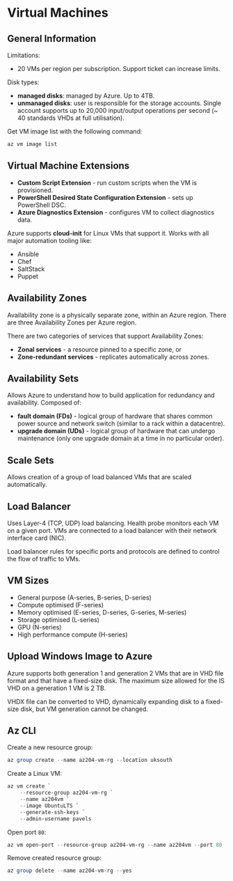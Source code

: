 # Virtual Machines

## General Information

Limitations:
- 20 VMs per region per subscription. Support ticket can increase limits.

Disk types:
- **managed disks**: managed by Azure. Up to 4TB.
- **unmanaged disks**: user is responsible for the storage accounts. Single account supports up to 20,000 input/output operations per second (~ 40 standards VHDs at full utilisation).

Get VM image list with the following command:
```powershell
az vm image list
```

## Virtual Machine Extensions

- **Custom Script Extension** - run custom scripts when the VM is provisioned.
- **PowerShell Desired State Configuration Extension** - sets up PowerShell DSC.
- **Azure Diagnostics Extension** - configures VM to collect diagnostics data.

Azure supports **cloud-init** for Linux VMs that support it. Works with all major automation tooling like:
- Ansible
- Chef
- SaltStack
- Puppet

## Availability Zones

Availability zone is a physically separate zone, within an Azure region. There are three Availability Zones per Azure region.

There are two categories of services that support Availability Zones:
- **Zonal services** - a resource pinned to a specific zone, or
- **Zone-redundant services** - replicates automatically across zones.

## Availability Sets

Allows Azure to understand how to build application for redundancy and availability. Composed of:
- **fault domain (FDs)** - logical group of hardware that shares common power source and network switch (similar to a rack within a datacentre).
- **upgrade domain (UDs)** - logical group of hardware that can undergo maintenance (only one upgrade domain at a time in no particular order).

## Scale Sets

Allows creation of a group of load balanced VMs that are scaled automatically.

## Load Balancer

Uses Layer-4 (TCP, UDP) load balancing. Health probe monitors each VM on a given port. VMs are connected to a load balancer with their network interface card (NIC).

Load balancer rules for specific ports and protocols are defined to control the flow of traffic to VMs.

## VM Sizes

- General purpose (A-series, B-series, D-series)
- Compute optimised (F-series)
- Memory optimised (E-series, D-series, G-series, M-series)
- Storage optimised (L-series)
- GPU (N-series)
- High performance compute (H-series)

## Upload Windows Image to Azure

Azure supports both generation 1 and generation 2 VMs that are in VHD file format and that have a fixed-size disk. The maximum size allowed for the IS VHD on a generation 1 VM is 2 TB.

VHDX file can be converted to VHD, dynamically expanding disk to a fixed-size disk, but VM generation cannot be changed.

## Az CLI

Create a new resource group:
```powershell
az group create --name az204-vm-rg --location uksouth
```

Create a Linux VM:
```powershell
az vm create `
    --resource-group az204-vm-rg `
    --name az204vm `
    --image UbuntuLTS `
    --generate-ssh-keys `
    --admin-username pavels
```

Open port `80`:
```powershell
az vm open-port --resource-group az204-vm-rg --name az204vm --port 80
```

Remove created resource group:
```powershell
az group delete --name az204-vm-rg --yes
```